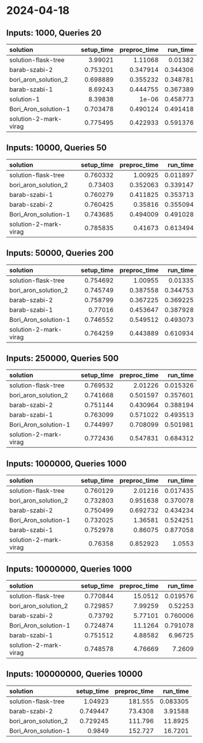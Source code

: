 # 2024-04-18

## Inputs: 1000, Queries 20

| solution              |   setup_time |   preproc_time |   run_time |
|:----------------------|-------------:|---------------:|-----------:|
| solution-flask-tree   |     3.99021  |       1.11068  |   0.01382  |
| barab-szabi-2         |     0.753201 |       0.347914 |   0.344306 |
| bori_aron_solution_2  |     0.698889 |       0.355232 |   0.348781 |
| barab-szabi-1         |     8.69243  |       0.444755 |   0.367389 |
| solution-1            |     8.39838  |       1e-06    |   0.458773 |
| Bori_Aron_solution-1  |     0.703478 |       0.490124 |   0.491418 |
| solution-2-mark-virag |     0.775495 |       0.422933 |   0.591376 |

## Inputs: 10000, Queries 50

| solution              |   setup_time |   preproc_time |   run_time |
|:----------------------|-------------:|---------------:|-----------:|
| solution-flask-tree   |     0.760332 |       1.00925  |   0.011897 |
| bori_aron_solution_2  |     0.73403  |       0.352063 |   0.339147 |
| barab-szabi-1         |     0.760279 |       0.411825 |   0.353713 |
| barab-szabi-2         |     0.760425 |       0.35816  |   0.355094 |
| Bori_Aron_solution-1  |     0.743685 |       0.494009 |   0.491028 |
| solution-2-mark-virag |     0.785835 |       0.41673  |   0.613494 |

## Inputs: 50000, Queries 200

| solution              |   setup_time |   preproc_time |   run_time |
|:----------------------|-------------:|---------------:|-----------:|
| solution-flask-tree   |     0.754692 |       1.00955  |   0.01335  |
| bori_aron_solution_2  |     0.745749 |       0.387558 |   0.344753 |
| barab-szabi-2         |     0.758799 |       0.367225 |   0.369225 |
| barab-szabi-1         |     0.77016  |       0.453647 |   0.387928 |
| Bori_Aron_solution-1  |     0.746552 |       0.549512 |   0.493073 |
| solution-2-mark-virag |     0.764259 |       0.443889 |   0.610934 |

## Inputs: 250000, Queries 500

| solution              |   setup_time |   preproc_time |   run_time |
|:----------------------|-------------:|---------------:|-----------:|
| solution-flask-tree   |     0.769532 |       2.01226  |   0.015326 |
| bori_aron_solution_2  |     0.741668 |       0.501597 |   0.357601 |
| barab-szabi-2         |     0.751144 |       0.430964 |   0.388194 |
| barab-szabi-1         |     0.763099 |       0.571022 |   0.493513 |
| Bori_Aron_solution-1  |     0.744997 |       0.708099 |   0.501981 |
| solution-2-mark-virag |     0.772436 |       0.547831 |   0.684312 |

## Inputs: 1000000, Queries 1000

| solution              |   setup_time |   preproc_time |   run_time |
|:----------------------|-------------:|---------------:|-----------:|
| solution-flask-tree   |     0.760129 |       2.01216  |   0.017435 |
| bori_aron_solution_2  |     0.732803 |       0.951638 |   0.370078 |
| barab-szabi-2         |     0.750499 |       0.692732 |   0.434234 |
| Bori_Aron_solution-1  |     0.732025 |       1.36581  |   0.524251 |
| barab-szabi-1         |     0.752978 |       0.86075  |   0.877058 |
| solution-2-mark-virag |     0.76358  |       0.852923 |   1.0553   |

## Inputs: 10000000, Queries 1000

| solution              |   setup_time |   preproc_time |   run_time |
|:----------------------|-------------:|---------------:|-----------:|
| solution-flask-tree   |     0.770844 |       15.0512  |   0.019576 |
| bori_aron_solution_2  |     0.729857 |        7.99259 |   0.52253  |
| barab-szabi-2         |     0.73792  |        5.77101 |   0.760006 |
| Bori_Aron_solution-1  |     0.724874 |       11.1264  |   0.791078 |
| barab-szabi-1         |     0.751512 |        4.88582 |   6.96725  |
| solution-2-mark-virag |     0.748578 |        4.76669 |   7.2609   |

## Inputs: 100000000, Queries 10000

| solution             |   setup_time |   preproc_time |   run_time |
|:---------------------|-------------:|---------------:|-----------:|
| solution-flask-tree  |     1.04923  |       181.555  |   0.083305 |
| barab-szabi-2        |     0.749447 |        73.4308 |   3.91588  |
| bori_aron_solution_2 |     0.729245 |       111.796  |  11.8925   |
| Bori_Aron_solution-1 |     0.9849   |       152.727  |  16.7201   |